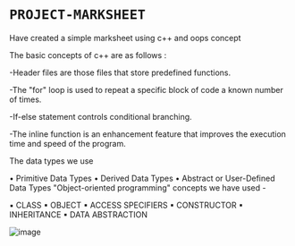 # `PROJECT-MARKSHEET`
Have created a simple marksheet using c++ and oops concept 

The basic concepts of c++ are as follows :

-Header files are those files that store predefined functions.

-The "for" loop is used to repeat a specific block of code a known number of times.

-If-else statement controls conditional branching.

-The inline function is an enhancement feature that improves the execution time and speed of the program.

The data types we use

• Primitive Data Types
• Derived Data Types
• Abstract or User-Defined Data Types
"Object-oriented programming" concepts we have used -

▪ CLASS
▪ OBJECT
▪ ACCESS SPECIFIERS
▪ CONSTRUCTOR
▪ INHERITANCE
▪ DATA ABSTRACTION

![image](https://user-images.githubusercontent.com/91780318/210431041-caae60ea-2a05-48cc-83b4-ca0e911e12bb.png)
